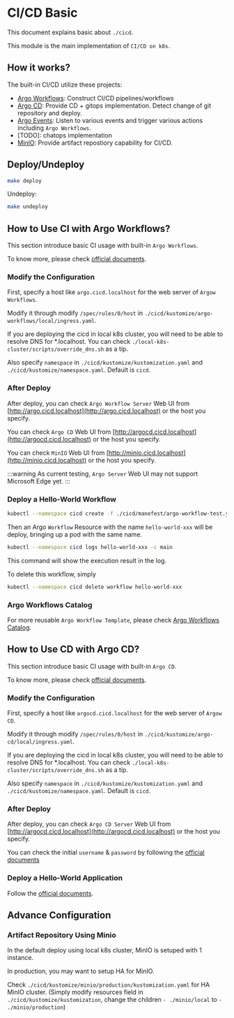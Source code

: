 # CI/CD Basic

[Argo Workflows]: https://github.com/argoproj/argo-workflows
[Argo CD]: https://github.com/argoproj/argo-cd
[Argo Events]: https://github.com/argoproj/argo-events
[MinIO]: https://min.io/

This document explains basic about `./cicd`.

This module is the main implementation of `CI/CD on k8s`.

## How it works?

The built-in CI/CD utilize these projects:

- [Argo Workflows]: Construct CI/CD pipelines/workflows
- [Argo CD]: Provide CD + gitops implementation. Detect change of git repository and deploy.
- [Argo Events]: Listen to various events and trigger various actions including `Argo Workflows`.
- [TODO]: chatops implementation
- [MinIO]: Provide artifact repostiory capability for CI/CD.

## Deploy/Undeploy

```bash
make deploy
```

Undeploy:
```bash
make undeploy
```

## How to Use CI with Argo Workflows?

This section introduce basic CI usage with built-in `Argo Workflows`.

To know more, please check [official documents](https://argoproj.github.io/argo-workflows/).

### Modify the Configuration

First, specify a host like `argo.cicd.localhost` for the web server of `Argow Workflows`.

Modify it through modify `/spec/rules/0/host` in `./cicd/kustomize/argo-workflows/local/ingress.yaml`.

If you are deploying the cicd in local k8s cluster, you will need to be able to resolve DNS for *.localhost.
You can check `./local-k8s-cluster/scripts/override_dns.sh` as a tip.

Also specify `namespace` in `./cicd/kustomize/kustomization.yaml` and `./cicd/kustomize/namespace.yaml`.
Default is `cicd`.

### After Deploy

After deploy, you can check `Argo Workflow Server` Web UI from [http://argo.cicd.localhost](http://argo.cicd.localhost) or the host you specify.

You can check `Argo CD` Web UI from [http://argocd.cicd.localhost](http://argocd.cicd.localhost) or the host you specify.

You can check `MinIO` Web UI from [http://minio.cicd.localhost](http://minio.cicd.localhost) or the host you specify.

:::warning
As current testing, `Argo Server` Web UI may not support Microsoft Edge yet.
:::

### Deploy a Hello-World Workflow

```bash
kubectl --namespace cicd create -f ./cicd/manefest/argo-workflow-test.yaml
```

Then an Argo `Workflow` Resource with the name `hello-world-xxx` will be deploy, bringing up a pod with the same name.

```bash
kubectl --namespace cicd logs hello-world-xxx -c main
```

This command will show the execution result in the log.

To delete this workflow, simply

```bash
kubectl --namespace cicd delete workflow hello-world-xxx
```

### Argo Workflows Catalog

For more reusable `Argo Workflow Template`, please check [Argo Workflows Catalog](https://argoproj-labs.github.io/argo-workflows-catalog/).


## How to Use CD with Argo CD?

This section introduce basic CI usage with built-in `Argo CD`.

To know more, please check [official documents](https://argo-cd.readthedocs.io/en/stable/).

### Modify the Configuration

First, specify a host like `argocd.cicd.localhost` for the web server of `Argow CD`.

Modify it through modify `/spec/rules/0/host` in `./cicd/kustomize/argo-cd/local/ingress.yaml`.

If you are deploying the cicd in local k8s cluster, you will need to be able to resolve DNS for *.localhost.
You can check `./local-k8s-cluster/scripts/override_dns.sh` as a tip.

Also specify `namespace` in `./cicd/kustomize/kustomization.yaml` and `./cicd/kustomize/namespace.yaml`.
Default is `cicd`.

### After Deploy

After deploy, you can check `Argo CD Server` Web UI from [http://argocd.cicd.localhost](http://argocd.cicd.localhost) or the host you specify.

You can check the initial `username` & `password` by following the [official documents](https://argo-cd.readthedocs.io/en/stable/getting_started/#4-login-using-the-cli)

### Deploy a Hello-World Application

Follow the [official documents](https://argo-cd.readthedocs.io/en/stable/getting_started/#6-create-an-application-from-a-git-repository).

## Advance Configuration

### Artifact Repository Using Minio

In the default deploy using local k8s cluster, MinIO is setuped with 1 instance.

In production, you may want to setup HA for MinIO.

Check `./cicd/kustomize/minio/production/kustomization.yaml` for HA MinIO cluster.
(Simply modify resources field in `./cicd/kustomize/kustomization`, change the children `- ./minio/local` to `- ./minio/production`)
